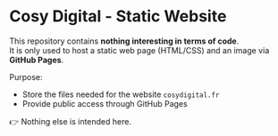 # Cosy Digital - Static Website

This repository contains **nothing interesting in terms of code**.  
It is only used to host a static web page (HTML/CSS) and an image via **GitHub Pages**.  

Purpose:  
- Store the files needed for the website `cosydigital.fr`  
- Provide public access through GitHub Pages  

👉 Nothing else is intended here.
